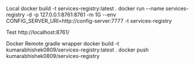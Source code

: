 Local
docker build -t services-registry:latest .
docker run --name services-registry -d -p 127.0.0.1:8761:8761 -m 1G --env CONFIG_SERVER_URI=http://config-server:7777 -t services-registry 



Test
http://localhost:8761/


Docker Remote
gradle wrapper
docker build -t kumarabhishek0809/services-registry:latest .
docker push kumarabhishek0809/services-registry